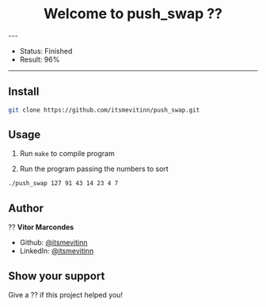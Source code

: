 <h1 align="center">Welcome to push_swap ??</h1>
---

- Status: Finished
- Result: 96%

---

## Install

```sh
git clone https://github.com/itsmevitinn/push_swap.git
```

## Usage

1. Run `make` to compile program

2. Run the program passing the numbers to sort

```sh
./push_swap 127 91 43 14 23 4 7
```

## Author

?? **Vitor Marcondes**

- Github: [@itsmevitinn](https://github.com/itsmevitinn)
- LinkedIn: [@itsmevitinn](https://www.linkedin.com/in/itsmevitinn/)

## Show your support

Give a ?? if this project helped you!
